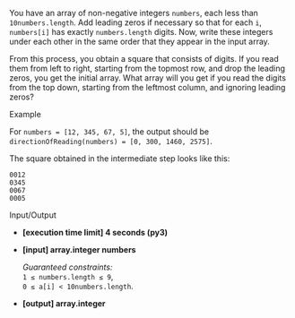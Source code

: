 
You have an array of non-negative integers  `numbers`, each less than  `10numbers.length`. Add leading zeros if necessary so that for each  `i`,  `numbers[i]`  has exactly  `numbers.length`  digits. Now, write these integers under each other in the same order that they appear in the input array.

From this process, you obtain a square that consists of digits. If you read them from left to right, starting from the topmost row, and drop the leading zeros, you get the initial array. What array will you get if you read the digits from the top down, starting from the leftmost column, and ignoring leading zeros?

Example

For  `numbers = [12, 345, 67, 5]`, the output should be  
`directionOfReading(numbers) = [0, 300, 1460, 2575]`.

The square obtained in the intermediate step looks like this:

    0012 
    0345 
    0067 
    0005 

Input/Output

-   **[execution time limit] 4 seconds (py3)**
    
-   **[input] array.integer numbers**
    
    _Guaranteed constraints:_  
    `1 ≤ numbers.length ≤ 9`,  
    `0 ≤ a[i] < 10numbers.length`.
    
-   **[output] array.integer**
